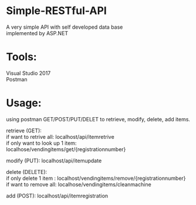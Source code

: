 # Simple-RESTful-API
A very simple API with self developed data base  
implemented by ASP.NET  

# Tools:
Visual Studio 2017  
Postman  

# Usage:
using postman GET/POST/PUT/DELET to retrieve, modify, delete, add items.  

retrieve (GET):  
                if want to retrive all: localhost/api/itemretrive  
                if only want to look up 1 item: localhose/vendingitems/get/{registrationnumber}  

modify (PUT): localhost/api/itemupdate  

delete (DELETE):  
                if only delete 1 item : localhost/vendingitems/remove/{registrationnumber}  
                if want to remove all: localhose/vendingitems/cleanmachine  
                  
add (POST): localhost/api/itemregistration
